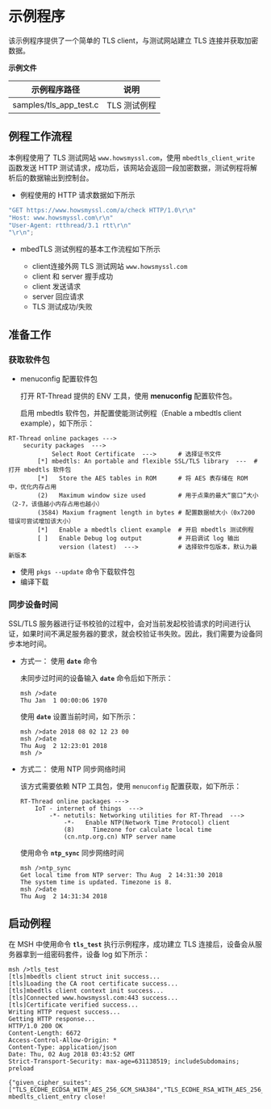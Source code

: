 # 示例程序

该示例程序提供了一个简单的 TLS client，与测试网站建立 TLS 连接并获取加密数据。

**示例文件**

| 示例程序路径                   | 说明 |
| ----                          | ---- |
| samples/tls_app_test.c        | TLS 测试例程 |

## 例程工作流程

本例程使用了 TLS 测试网站 `www.howsmyssl.com`，使用 `mbedtls_client_write` 函数发送 HTTP 测试请求，成功后，该网站会返回一段加密数据，测试例程将解析后的数据输出到控制台。

- 例程使用的 HTTP 请求数据如下所示

```c
"GET https://www.howsmyssl.com/a/check HTTP/1.0\r\n"
"Host: www.howsmyssl.com\r\n"
"User-Agent: rtthread/3.1 rtt\r\n"
"\r\n";
```

- mbedTLS 测试例程的基本工作流程如下所示

    - client连接外网 TLS 测试网站 `www.howsmyssl.com`
    - client 和 server 握手成功
    - client 发送请求
    - server 回应请求
    - TLS 测试成功/失败

## 准备工作

### 获取软件包

- menuconfig 配置软件包

    打开 RT-Thread 提供的 ENV 工具，使用 **menuconfig** 配置软件包。

    启用 mbedtls 软件包，并配置使能测试例程（Enable a mbedtls client example），如下所示：

```shell
RT-Thread online packages --->
    security packages  --->
            Select Root Certificate  --->      # 选择证书文件
        [*] mbedtls: An portable and flexible SSL/TLS library  ---  # 打开 mbedtls 软件包
        [*]   Store the AES tables in ROM      # 将 AES 表存储在 ROM 中，优化内存占用
        (2)   Maximum window size used         # 用于点乘的最大“窗口”大小（2-7，该值越小内存占用也越小）
        (3584) Maxium fragment length in bytes # 配置数据帧大小（0x7200 错误可尝试增加该大小）
        [*]   Enable a mbedtls client example  # 开启 mbedtls 测试例程
        [ ]   Enable Debug log output          # 开启调试 log 输出
              version (latest)  --->           # 选择软件包版本，默认为最新版本
```

- 使用 `pkgs --update` 命令下载软件包
- 编译下载

### 同步设备时间

SSL/TLS 服务器进行证书校验的过程中，会对当前发起校验请求的时间进行认证，如果时间不满足服务器的要求，就会校验证书失败。因此，我们需要为设备同步本地时间。

- 方式一： 使用 **`date`** 命令

    未同步过时间的设备输入 **`date`** 命令后如下所示：

    ```shell
    msh />date
    Thu Jan  1 00:00:06 1970
    ```

    使用 **`date`** 设置当前时间，如下所示：

    ```shell
    msh />date 2018 08 02 12 23 00
    msh />date
    Thu Aug  2 12:23:01 2018
    msh />
    ```

- 方式二： 使用 NTP 同步网络时间

    该方式需要依赖 NTP 工具包，使用 `menuconfig` 配置获取，如下所示：

    ```shell
    RT-Thread online packages --->
        IoT - internet of things  --->
            -*- netutils: Networking utilities for RT-Thread  --->
                -*-   Enable NTP(Network Time Protocol) client
                (8)     Timezone for calculate local time
                (cn.ntp.org.cn) NTP server name
    ```

    使用命令 **`ntp_sync`** 同步网络时间

    ```shell
    msh />ntp_sync
    Get local time from NTP server: Thu Aug  2 14:31:30 2018
    The system time is updated. Timezone is 8.
    msh />date
    Thu Aug  2 14:31:34 2018
    ```

## 启动例程

在 MSH 中使用命令 **`tls_test`** 执行示例程序，成功建立 TLS 连接后，设备会从服务器拿到一组密码套件，设备 log 如下所示：

```shell
msh />tls_test
[tls]mbedtls client struct init success...
[tls]Loading the CA root certificate success...
[tls]mbedtls client context init success...
[tls]Connected www.howsmyssl.com:443 success...
[tls]Certificate verified success...
Writing HTTP request success...
Getting HTTP response...
HTTP/1.0 200 OK
Content-Length: 6672
Access-Control-Allow-Origin: *
Content-Type: application/json
Date: Thu, 02 Aug 2018 03:43:52 GMT
Strict-Transport-Security: max-age=631138519; includeSubdomains; preload

{"given_cipher_suites":["TLS_ECDHE_ECDSA_WITH_AES_256_GCM_SHA384","TLS_ECDHE_RSA_WITH_AES_256_GCM_SHA384","TLS_DHE_RSA_WITH_AES_256_GCM_SHA384",}
mbedlts_client_entry close!
```
